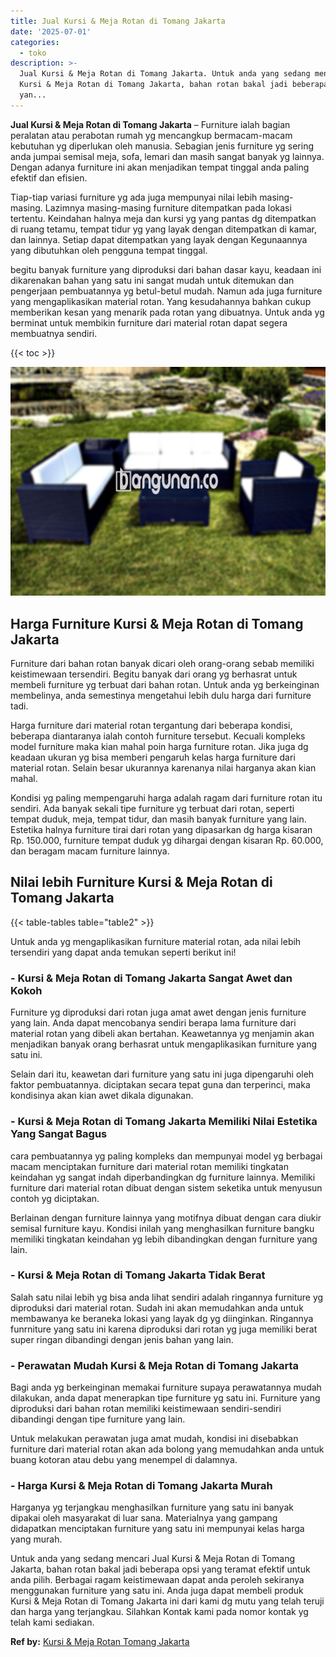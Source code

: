 ```yaml
---
title: Jual Kursi & Meja Rotan di Tomang Jakarta
date: '2025-07-01'
categories:
  - toko
description: >-
  Jual Kursi & Meja Rotan di Tomang Jakarta. Untuk anda yang sedang mencari Jual
  Kursi & Meja Rotan di Tomang Jakarta, bahan rotan bakal jadi beberapa opsi
  yan...
---
```


**Jual Kursi & Meja Rotan di Tomang Jakarta** – Furniture ialah bagian peralatan atau perabotan rumah yg mencangkup bermacam-macam kebutuhan yg diperlukan oleh manusia. Sebagian jenis furniture yg sering anda jumpai semisal meja, sofa, lemari dan masih sangat banyak yg lainnya. Dengan adanya furniture ini akan menjadikan tempat tinggal anda paling efektif dan efisien.

Tiap-tiap variasi furniture yg ada juga mempunyai nilai lebih masing-masing. Lazimnya masing-masing furniture ditempatkan pada lokasi tertentu. Keindahan halnya meja dan kursi yg yang pantas dg ditempatkan di ruang tetamu, tempat tidur yg yang layak dengan ditempatkan di kamar, dan lainnya. Setiap dapat ditempatkan yang layak dengan Kegunaannya yang dibutuhkan oleh pengguna tempat tinggal.

begitu banyak furniture yang diproduksi dari bahan dasar kayu, keadaan ini dikarenakan bahan yang satu ini sangat mudah untuk ditemukan dan pengerjaan pembuatannya yg betul-betul mudah. Namun ada juga furniture yang mengaplikasikan material rotan. Yang kesudahannya bahkan cukup memberikan kesan yang menarik pada rotan yang dibuatnya. Untuk anda yg berminat untuk membikin furniture dari material rotan dapat segera membuatnya sendiri.

{{< toc >}}

![Jual Kursi & Meja Rotan di Tomang Jakarta](/images/kursi-meja-rotan-murah47.png)

## Harga Furniture Kursi & Meja Rotan di Tomang Jakarta

Furniture dari bahan rotan banyak dicari oleh orang-orang sebab memiliki keistimewaan tersendiri. Begitu banyak dari orang yg berhasrat untuk membeli furniture yg terbuat dari bahan rotan. Untuk anda yg berkeinginan membelinya, anda semestinya mengetahui lebih dulu harga dari furniture tadi.

Harga furniture dari material rotan tergantung dari beberapa kondisi, beberapa diantaranya ialah contoh furniture tersebut. Kecuali kompleks model furniture maka kian mahal poin harga furniture rotan. Jika juga dg keadaan ukuran yg bisa memberi pengaruh kelas harga furniture dari material rotan. Selain besar ukurannya karenanya nilai harganya akan kian mahal.

Kondisi yg paling mempengaruhi harga adalah ragam dari furniture rotan itu sendiri. Ada banyak sekali tipe furniture yg terbuat dari rotan, seperti tempat duduk, meja, tempat tidur, dan masih banyak furniture yang lain. Estetika halnya furniture tirai dari rotan yang dipasarkan dg harga kisaran Rp. 150.000, furniture tempat duduk yg dihargai dengan kisaran Rp. 60.000, dan beragam macam furniture lainnya.

## Nilai lebih Furniture Kursi & Meja Rotan di Tomang Jakarta

{{< table-tables table="table2" >}}

Untuk anda yg mengaplikasikan furniture material rotan, ada nilai lebih tersendiri yang dapat anda temukan seperti berikut ini!

### \- Kursi & Meja Rotan di Tomang Jakarta Sangat Awet dan Kokoh

Furniture yg diproduksi dari rotan juga amat awet dengan jenis furniture yang lain. Anda dapat mencobanya sendiri berapa lama furniture dari material rotan yang dibeli akan bertahan. Keawetannya yg menjamin akan menjadikan banyak orang berhasrat untuk mengaplikasikan furniture yang satu ini.

Selain dari itu, keawetan dari furniture yang satu ini juga dipengaruhi oleh faktor pembuatannya. diciptakan secara tepat guna dan terperinci, maka kondisinya akan kian awet dikala digunakan.

### \- Kursi & Meja Rotan di Tomang Jakarta Memiliki Nilai Estetika Yang Sangat Bagus

cara pembuatannya yg paling kompleks dan mempunyai model yg berbagai macam menciptakan furniture dari material rotan memiliki tingkatan keindahan yg sangat indah diperbandingkan dg furniture lainnya. Memiliki furniture dari material rotan dibuat dengan sistem seketika untuk menyusun contoh yg diciptakan.

Berlainan dengan furniture lainnya yang motifnya dibuat dengan cara diukir semisal furniture kayu. Kondisi inilah yang menghasilkan furniture bangku memiliki tingkatan keindahan yg lebih dibandingkan dengan furniture yang lain.

### \- Kursi & Meja Rotan di Tomang Jakarta Tidak Berat

Salah satu nilai lebih yg bisa anda lihat sendiri adalah ringannya furniture yg diproduksi dari material rotan. Sudah ini akan memudahkan anda untuk membawanya ke beraneka lokasi yang layak dg yg diinginkan. Ringannya funrniture yang satu ini karena diproduksi dari rotan yg juga memiliki berat super ringan dibandingi dengan jenis bahan yang lain.

### \- Perawatan Mudah Kursi & Meja Rotan di Tomang Jakarta

Bagi anda yg berkeinginan memakai furniture supaya perawatannya mudah dilakukan, anda dapat menerapkan tipe furniture yg satu ini. Furniture yang diproduksi dari bahan rotan memiliki keistimewaan sendiri-sendiri dibandingi dengan tipe furniture yang lain.

Untuk melakukan perawatan juga amat mudah, kondisi ini disebabkan furniture dari material rotan akan ada bolong yang memudahkan anda untuk buang kotoran atau debu yang menempel di dalamnya.

### \- Harga Kursi & Meja Rotan di Tomang Jakarta Murah

Harganya yg terjangkau menghasilkan furniture yang satu ini banyak dipakai oleh masyarakat di luar sana. Materialnya yang gampang didapatkan menciptakan furniture yang satu ini mempunyai kelas harga yang murah.

Untuk anda yang sedang mencari Jual Kursi & Meja Rotan di Tomang Jakarta, bahan rotan bakal jadi beberapa opsi yang teramat efektif untuk anda pilih. Berbagai ragam keistimewaan dapat anda peroleh sekiranya menggunakan furniture yang satu ini. Anda juga dapat membeli produk Kursi & Meja Rotan di Tomang Jakarta ini dari kami dg mutu yang telah teruji dan harga yang terjangkau. Silahkan Kontak kami pada nomor kontak yg telah kami sediakan.

**Ref by:** [Kursi & Meja Rotan Tomang Jakarta](https://id.wikipedia.org/wiki/Kursi)
